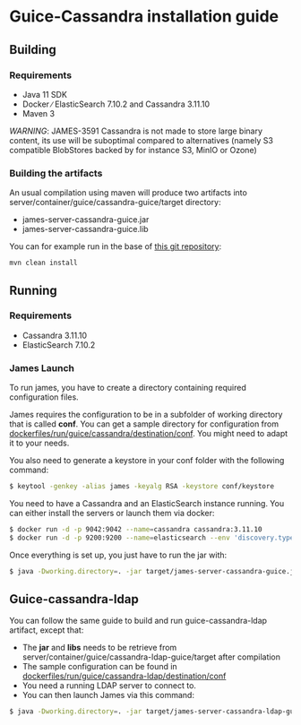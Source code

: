 # Guice-Cassandra installation guide

## Building

### Requirements

 - Java 11 SDK
 - Docker ∕ ElasticSearch 7.10.2 and Cassandra 3.11.10
 - Maven 3

*WARNING*: JAMES-3591 Cassandra is not made to store large binary content, its use will be suboptimal compared to
alternatives (namely S3 compatible BlobStores backed by for instance S3, MinIO or Ozone)

### Building the artifacts

An usual compilation using maven will produce two artifacts into server/container/guice/cassandra-guice/target directory:

 * james-server-cassandra-guice.jar
 * james-server-cassandra-guice.lib

You can for example run in the base of [this git repository](https://github.com/apache/james-project):

```
mvn clean install
```

## Running

### Requirements

 * Cassandra 3.11.10
 * ElasticSearch 7.10.2

### James Launch

To run james, you have to create a directory containing required configuration files.

James requires the configuration to be in a subfolder of working directory that is called **conf**. You can get a sample
directory for configuration from
[dockerfiles/run/guice/cassandra/destination/conf](https://github.com/apache/james-project/tree/master/dockerfiles/run/guice/cassandra/destination/conf). You might need to adapt it to your needs.

You also need to generate a keystore in your conf folder with the following command:

```bash
$ keytool -genkey -alias james -keyalg RSA -keystore conf/keystore
```

You need to have a Cassandra and an ElasticSearch instance running. You can either install the servers or launch them via docker:

```bash
$ docker run -d -p 9042:9042 --name=cassandra cassandra:3.11.10
$ docker run -d -p 9200:9200 --name=elasticsearch --env 'discovery.type=single-node' docker.elastic.co/elasticsearch/elasticsearch:7.10.2
```

Once everything is set up, you just have to run the jar with:

```bash
$ java -Dworking.directory=. -jar target/james-server-cassandra-guice.jar
```

## Guice-cassandra-ldap

You can follow the same guide to build and run guice-cassandra-ldap artifact, except that:
 - The **jar** and **libs** needs to be retrieve from server/container/guice/cassandra-ldap-guice/target after compilation
 - The sample configuration can be found in [dockerfiles/run/guice/cassandra-ldap/destination/conf](https://github.com/apache/james-project/tree/master/dockerfiles/run/guice/cassandra-ldap/destination/conf)
 - You need a running LDAP server to connect to.
 - You can then launch James via this command:

```bash
$ java -Dworking.directory=. -jar target/james-server-cassandra-ldap-guice.jar
```
